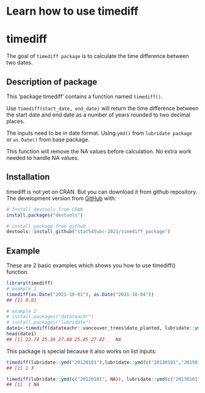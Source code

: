 Learn how to use timediff
================

# timediff

The goal of `timediff package` is to calculate the time difference
between two dates.

## Description of package

This ‘package timediff’ contains a function named `timediff()`.

Use `timediff(start_date, end_date)` will return the time difference
between the start date and end date as a number of years rounded to two
decimal places.

The inputs need to be in date format. Using `ymd()` from
`lubridate package` or `as.Date()` from base package.

This function will remove the NA values before calculation. No extra
work needed to handle NA values.

## Installation

timediff is not yet on CRAN. But you can download it from github
repository. The development version from [GitHub](https://github.com/)
with:

``` r
# Install devtools from CRAN
install.packages("devtools")

# install package from github
devtools::install_github("stat545ubc-2021/timediff_package")
```

## Example

These are 2 basic examples which shows you how to use timediff()
function.

``` r
library(timediff)
# example 1
timediff(as.Date("2021-10-01"), as.Date("2021-10-04"))
## [1] 0.01

# example 2
# install.packages("datateachr")
# install.packages("lubridate")
date1<-timediff(datateachr::vancouver_trees$date_planted, lubridate::ymd("2021-10-04"))
head(date1)
## [1] 22.74 25.36 27.88 25.45 27.82    NA
```

This package is special because it also works on list inputs:

``` r
timediff(lubridate::ymd("20120101"),lubridate::ymd(c("20130101","20150101")))
## [1] 1 3
```

``` r
timediff(lubridate::ymd(c("20120101", NA)), lubridate::ymd(c("20130101","20150101")))
## [1]  1 NA
```
